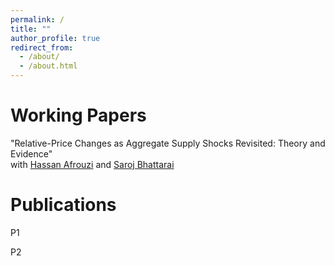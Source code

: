 ```yaml
---
permalink: /
title: ""
author_profile: true
redirect_from: 
  - /about/
  - /about.html
---
```


# Working Papers
"Relative-Price Changes as Aggregate Supply Shocks Revisited: Theory and Evidence" <br>
with [Hassan Afrouzi](https://afrouzi.com/) and [Saroj Bhattarai](https://sites.google.com/site/bhattaraisaroj/home)

# Publications
P1

P2
